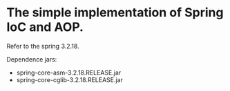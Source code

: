 # The simple implementation of Spring IoC and AOP.

Refer to the spring 3.2.18.

Dependence jars:
- spring-core-asm-3.2.18.RELEASE.jar
- spring-core-cglib-3.2.18.RELEASE.jar
